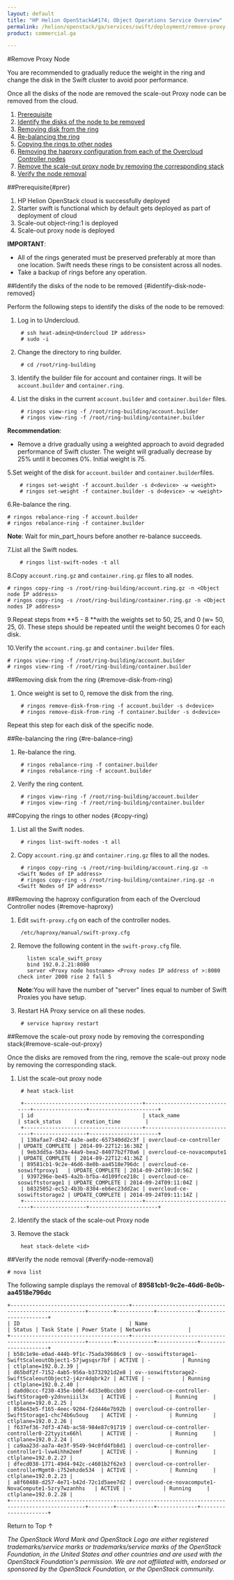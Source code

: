 ```yaml
---
layout: default
title: "HP Helion OpenStack&#174; Object Operations Service Overview"
permalink: /helion/openstack/ga/services/swift/deployment/remove-proxy-node/
product: commercial.ga

---
```

<!--UNDER REVISION-->

<script>

function PageRefresh {
onLoad="window.refresh"
}

PageRefresh();

</script>

<!--
<p style="font-size: small;"> <a href=" /helion/openstack/ga/services/object/overview/scale-out-swift/">&#9664; PREV</a> | <a href="/helion/openstack/services/overview/">&#9650; UP</a> | <a href="/helion/openstack/services/overview/"> NEXT &#9654</a> </p>-->

#Remove Proxy Node

You are recommended to gradually reduce the weight in the ring and change the disk in the Swift cluster to avoid poor performance. 

Once all the disks of the node are removed the scale-out Proxy node can be removed from the cloud.


1. [Prerequisite](#prer)
2. [Identify the disks of the node to be removed](#identify-disk-node-removed)
3. [Removing disk from the ring](#remove-disk-from-ring)
4. [Re-balancing the ring](#re-balance-ring)
5. [Copying the rings to other nodes](#copy-ring)
6. [Removing the haproxy configuration from each of the Overcloud Controller nodes](#remove-haproxy)
7. [Remove the scale-out proxy node by removing the corresponding stack](#remove-scale-out-proxy)
8. [Verify the node removal](#verify-node-removal)


##Prerequisite{#prer}

1. HP Helion OpenStack cloud is successfully deployed
2. Starter swift is functional which by default gets deployed as part of deployment of cloud 
3. Scale-out object-ring:1 is deployed
4. Scale-out proxy node is deployed



**IMPORTANT**:  

*  All of the rings generated must be preserved preferably at more than one location. Swift needs these rings to be consistent across all nodes.
* Take a backup of rings before any operation.


##Identify the disks of the node to be removed {#identify-disk-node-removed}

Perform the following steps to identify the disks of the node to be removed:

1. Log in to Undercloud. 

		# ssh heat-admin@<Undercloud IP address> 
		# sudo -i

2. Change the directory to ring builder.

		# cd /root/ring-building

3. Identify the builder file for account and container rings. It will be `account.builder` and `container.ring`.

4. List the disks in the current `account.builder` and `container.builder` files.

		# ringos view-ring -f /root/ring-building/account.builder 
		# ringos view-ring -f /root/ring-building/container.builder


**Recommendation**:

* Remove a drive gradually using a weighted approach to avoid degraded performance of Swift cluster. The weight will gradually decrease by 25% until it becomes 0%. Initial weight is 75.


5.Set weight of the disk for `account.builder` and `container.builder`files.

		# ringos set-weight -f account.builder -s d<device> -w <weight>
		# ringos set-weight -f container.builder -s d<device> -w <weight>

6.Re-balance the ring.

	# ringos rebalance-ring -f account.builder
	# ringos rebalance-ring -f container.builder

**Note**: Wait for min&#095;part_hours before another re-balance succeeds.

7.List all the Swift nodes.

		# ringos list-swift-nodes -t all
		
		
8.Copy `account.ring.gz`  and  `container.ring.gz` files to all nodes.

	# ringos copy-ring -s /root/ring-building/account.ring.gz -n <Object node IP address>
	# ringos copy-ring -s /root/ring-building/container.ring.gz -n <Object nodes IP address>
<!---
The following sample displays the output of the above command: 

		Copied ring /root/ring-building/container.ring.gz onto 192.0.2.25--->

9.Repeat steps from **5 - 8 **with the weights set to 50, 25, and 0 (w= 50, 25, 0). These steps should be repeated until the weight becomes 0 for each disk.

10.Verify the `account.ring.gz`  and `container.builder` files.

	# ringos view-ring -f /root/ring-building/account.builder
	# ringos view-ring -f /root/ring-building/container.builder

##Removing disk from the ring {#remove-disk-from-ring}

1. Once weight is set to 0, remove the disk from the ring.

		# ringos remove-disk-from-ring -f account.builder -s d<device>
		# ringos remove-disk-from-ring -f container.builder -s d<device>
	
Repeat this step for each disk of the specific node.


##Re-balancing the ring {#re-balance-ring}

1. Re-balance the ring. 

		# ringos rebalance-ring -f container.builder
		# ringos rebalance-ring -f account.builder

2. Verify the ring content.

		# ringos view-ring -f /root/ring-building/account.builder
		# ringos view-ring -f /root/ring-building/container.builder


##Copying the rings to other nodes {#copy-ring}

1. List all the Swift nodes.

		# ringos list-swift-nodes -t all


2. Copy `account.ring.gz` and `container.ring.gz` files to all the nodes.

		# ringos copy-ring -s /root/ring-building/account.ring.gz -n <Swift Nodes of IP address>
		# ringos copy-ring -s /root/ring-building/container.ring.gz -n <Swift Nodes of IP address>


##Removing the haproxy configuration from each of the Overcloud Controller nodes {#remove-haproxy}


1. Edit `swift-proxy.cfg` on each of the controller nodes. 

	 	/etc/haproxy/manual/swift-proxy.cfg

2. Remove the following content in the `swift-proxy.cfg` file.

		  listen scale_swift_proxy
		  bind 192.0.2.21:8080
		  server <Proxy node hostname> <Proxy nodes IP address of >:8080 check inter 2000 rise 2 fall 5 

	**Note**:You will have the number of "server" lines equal to number of Swift Proxies you have setup.

3. Restart HA Proxy service on all these nodes.

		# service haproxy restart

##Remove the scale-out proxy node by removing the corresponding stack{#remove-scale-out-proxy}

Once the disks are removed from the ring, remove the scale-out proxy node by removing the corresponding stack.

1. List the scale-out proxy node

		# heat stack-list

		+--------------------------------------+------------------------------+-----------------+----------------------+
		| id                                   | stack_name                   | stack_status    | creation_time        |
		+--------------------------------------+------------------------------+-----------------+----------------------+
		| 130afae7-d342-4a3e-ae8c-657340dd2c3f | overcloud-ce-controller      | UPDATE_COMPLETE | 2014-09-22T12:16:38Z |
		| 9eb3dd5a-583a-44a9-bea2-84077b2f70a6 | overcloud-ce-novacompute1    | UPDATE_COMPLETE | 2014-09-22T12:41:36Z |
		| 89581cb1-9c2e-46d6-8e0b-aa4518e796dc | overcloud-ce-soswiftproxy1   | UPDATE_COMPLETE | 2014-09-24T09:10:56Z |
		| 9397296e-be45-4a2b-bfba-4d109fce218c | overcloud-ce-soswiftstorage1 | UPDATE_COMPLETE | 2014-09-24T09:11:04Z |
		| b8325052-ec52-4b3b-8304-eb6ec23dd2ac | overcloud-ce-soswiftstorage2 | UPDATE_COMPLETE | 2014-09-24T09:11:14Z |
		+--------------------------------------+------------------------------+-----------------+----------------------+

2. Identify the stack of the scale-out Proxy node
3. Remove the stack 

		heat stack-delete <id>


##Verify the node removal {#verify-node-removal}

	# nova list

The following sample displays the removal of  **89581cb1-9c2e-46d6-8e0b-aa4518e796dc**

	+--------------------------------------+-------------------------------------------------------+--------+------------+-------------+---------------------+
	| ID                                   | Name                                                  | Status | Task State | Power State | Networks            |
	+--------------------------------------+-------------------------------------------------------+--------+------------+-------------+---------------------+
	| b58c1e9e-e0ad-444b-9f1c-75ada39686c9 | ov--soswiftstorage1-SwiftScaleoutObject1-57jwgsqsr7bf | ACTIVE | -          | Running     | ctlplane=192.0.2.39 |
	| d65bdf2f-7152-4ab5-956a-b3732921d2e8 | ov--soswiftstorage2-SwiftScaleoutObject2-j4zr4dqbrk2r | ACTIVE | -          | Running     | ctlplane=192.0.2.40 |
	| da0d0ccc-f230-435e-b06f-6d33e0bccbb9 | overcloud-ce-controller-SwiftStorage0-y2dnvniiil3x    | ACTIVE | -          | Running     | ctlplane=192.0.2.25 |
	| 858e43e5-f165-4eec-9204-f2d446e7b92b | overcloud-ce-controller-SwiftStorage1-chc74b6u5oug    | ACTIVE | -          | Running     | ctlplane=192.0.2.26 |
	| f637ef36-7df3-474b-ac58-984e87c91719 | overcloud-ce-controller-controller0-22tyyitx66hl      | ACTIVE | -          | Running     | ctlplane=192.0.2.24 |
	| ca9aa23d-aa7a-4e3f-9549-94c0fd4fb8d1 | overcloud-ce-controller-controller1-lvw4ihhm2emf      | ACTIVE | -          | Running     | ctlplane=192.0.2.27 |
	| dfecd038-1771-49d4-942c-c4601b2f62e3 | overcloud-ce-controller-controllerMgmt0-i752ehzde534  | ACTIVE | -          | Running     | ctlplane=192.0.2.23 |
	| a8f60488-d257-4e71-b42d-72c1d5aee7d2 | overcloud-ce-novacompute1-NovaCompute1-5zry7wzanhhs   | ACTIVE | -          | Running     | ctlplane=192.0.2.28 |
	+--------------------------------------+-------------------------------------------------------+--------+------------+-------------+---------------------+

<a href="#top" style="padding:14px 0px 14px 0px; text-decoration: none;"> Return to Top &#8593; </a>


*The OpenStack Word Mark and OpenStack Logo are either registered trademarks/service marks or trademarks/service marks of the OpenStack Foundation, in the United States and other countries and are used with the OpenStack Foundation's permission. We are not affiliated with, endorsed or sponsored by the OpenStack Foundation, or the OpenStack community.*
